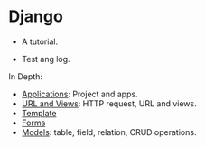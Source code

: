 # Django

- A tutorial.

- Test ang log.

In Depth:

- [Applications](https://docs.djangoproject.com/en/4.2/ref/applications/): Project and apps.
- [URL and Views](https://docs.djangoproject.com/en/4.2/#the-view-layer): HTTP request, URL and views.
- [Template](https://docs.djangoproject.com/en/4.2/topics/templates/)
- [Forms](https://docs.djangoproject.com/en/4.2/topics/forms/)
- [Models](https://docs.djangoproject.com/en/4.2/topics/db/models/): table, field, relation, CRUD operations.

